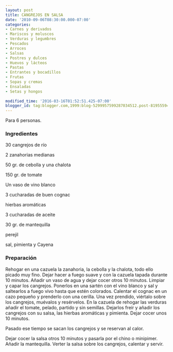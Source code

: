 ```yaml
---
layout: post
title: CANGREJOS EN SALSA
date: '2010-09-06T08:30:00.000-07:00'
categories:
- Carnes y derivados
- Mariscos y moluscos
- Verduras y legumbres
- Pescados
- Arroces
- Salsas
- Postres y dulces
- Huevos y lácteos
- Pastas
- Entrantes y bocadillos
- Frutas
- Sopas y cremas
- Ensaladas
- Setas y hongos
 
modified_time: '2016-03-16T01:52:51.425-07:00'
blogger_id: tag:blogger.com,1999:blog-5299957599287034512.post-8195559427956114170
---
```


Para 6 personas.

<h3>Ingredientes</h3>

30 cangrejos de río

2 zanahorias medianas

50 gr. de cebolla y una chalota

150 gr. de tomate

Un vaso de vino blanco

3 cucharadas de buen cognac

hierbas aromáticas

3 cucharadas de aceite

30 gr. de mantequilla

perejil

sal, pimienta y Cayena

<h3>Preparación</h3>

Rehogar en una cazuela la zanahoria, la cebolla y la chalota, todo ello picado muy fino. Dejar hacer a fuego suave y con la cazuela tapada durante 10 minutos. Añadir un vaso de agua y dejar cocer otros 10 minutos. Limpiar y capar los cangrejos. Ponerlos en una sartén con el vino blanco y sal y saltearlos a fuego vivo hasta que estén colorados. Calentar el cognac en un cazo pequeño y prenderlo con una cerilla. Una vez prendido, viértalo sobre los cangrejos, muévalos y resérvelos. En la cazuela de rehogar las verduras añadir el tomate, pelado, partido y sin semillas. Dejarlos freír y añadir los cangrejos con su salsa, las hierbas aromáticas y pimienta. Dejar cocer unos 10 minutos.

Pasado ese tiempo se sacan los cangrejos y se reservan al calor.

Dejar cocer la salsa otros 10 minutos y pasarla por el chino o minipimer. Añadir la mantequilla. Verter la salsa sobre los cangrejos, calentar y servir.

